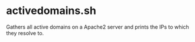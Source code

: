 # activedomains.sh

Gathers all active domains on a Apache2 server and prints the IPs to which they resolve to.
